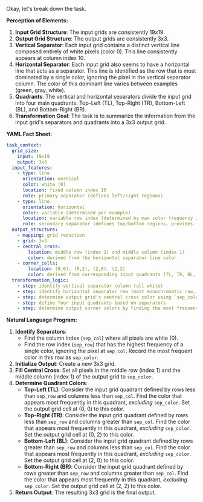 Okay, let's break down the task.

**Perception of Elements:**

1.  **Input Grid Structure**: The input grids are consistently 19x19.
2.  **Output Grid Structure**: The output grids are consistently 3x3.
3.  **Vertical Separator**: Each input grid contains a distinct vertical line composed entirely of white pixels (color 0). This line consistently appears at column index 10.
4.  **Horizontal Separator**: Each input grid also seems to have a horizontal line that acts as a separator. This line is identified as the row that is most dominated by a single color, ignoring the pixel in the vertical separator column. The color of this dominant line varies between examples (green, gray, white).
5.  **Quadrants**: The vertical and horizontal separators divide the input grid into four main quadrants: Top-Left (TL), Top-Right (TR), Bottom-Left (BL), and Bottom-Right (BR).
6.  **Transformation Goal**: The task is to summarize the information from the input grid's separators and quadrants into a 3x3 output grid.

**YAML Fact Sheet:**


```yaml
task_context:
  grid_size:
    input: 19x19
    output: 3x3
  input_features:
    - type: line
      orientation: vertical
      color: white (0)
      location: fixed column index 10
      role: primary separator (defines left/right regions)
    - type: line
      orientation: horizontal
      color: variable (determined per example)
      location: variable row index (determined by max color frequency in a row, excluding the vertical separator column)
      role: secondary separator (defines top/bottom regions, provides 'background' color)
  output_structure:
    - mapping: grid reduction
    - grid: 3x3
    - central_cross:
        location: middle row (index 1) and middle column (index 1)
        color: derived from the horizontal separator line color
    - corner_cells:
        location: (0,0), (0,2), (2,0), (2,2)
        color: derived from corresponding input quadrants (TL, TR, BL, BR)
  transformation_logic:
    - step: identify vertical separator column (all white)
    - step: identify horizontal separator row (most monochromatic row, ignoring vertical separator column) and its dominant color (`sep_color`)
    - step: determine output grid's central cross color using `sep_color`
    - step: define four input quadrants based on separators
    - step: determine output corner colors by finding the most frequent color within each corresponding quadrant, excluding `sep_color`
```


**Natural Language Program:**

1.  **Identify Separators**:
    *   Find the column index (`sep_col`) where all pixels are white (0).
    *   Find the row index (`sep_row`) that has the highest frequency of a single color, ignoring the pixel at `sep_col`. Record the most frequent color in this row as `sep_color`.
2.  **Initialize Output**: Create a new 3x3 grid.
3.  **Fill Central Cross**: Set all pixels in the middle row (index 1) and the middle column (index 1) of the output grid to `sep_color`.
4.  **Determine Quadrant Colors**:
    *   **Top-Left (TL)**: Consider the input grid quadrant defined by rows less than `sep_row` and columns less than `sep_col`. Find the color that appears most frequently in this quadrant, *excluding* `sep_color`. Set the output grid cell at (0, 0) to this color.
    *   **Top-Right (TR)**: Consider the input grid quadrant defined by rows less than `sep_row` and columns greater than `sep_col`. Find the color that appears most frequently in this quadrant, *excluding* `sep_color`. Set the output grid cell at (0, 2) to this color.
    *   **Bottom-Left (BL)**: Consider the input grid quadrant defined by rows greater than `sep_row` and columns less than `sep_col`. Find the color that appears most frequently in this quadrant, *excluding* `sep_color`. Set the output grid cell at (2, 0) to this color.
    *   **Bottom-Right (BR)**: Consider the input grid quadrant defined by rows greater than `sep_row` and columns greater than `sep_col`. Find the color that appears most frequently in this quadrant, *excluding* `sep_color`. Set the output grid cell at (2, 2) to this color.
5.  **Return Output**: The resulting 3x3 grid is the final output.